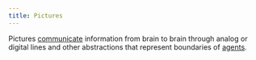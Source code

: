 ```yaml
---
title: Pictures
---
```

Pictures [communicate](/communicating) information from brain to brain through analog or digital lines and other abstractions that represent boundaries of [agents](/agent).